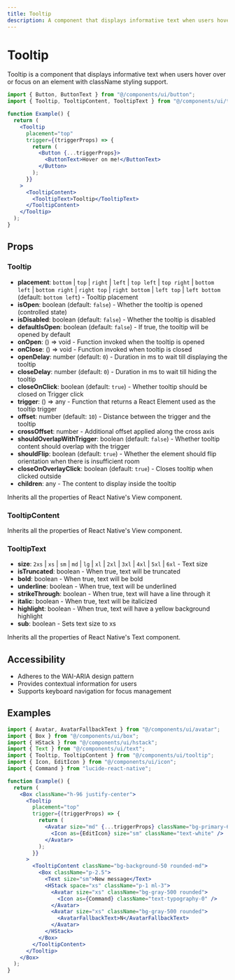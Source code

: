 ```yaml
---
title: Tooltip
description: A component that displays informative text when users hover over or focus on an element.
---
```


# Tooltip

Tooltip is a component that displays informative text when users hover over or focus on an element with className styling support.

```jsx
import { Button, ButtonText } from "@/components/ui/button";
import { Tooltip, TooltipContent, TooltipText } from "@/components/ui/tooltip";

function Example() {
  return (
    <Tooltip
      placement="top"
      trigger={(triggerProps) => {
        return (
          <Button {...triggerProps}>
            <ButtonText>Hover on me!</ButtonText>
          </Button>
        );
      }}
    >
      <TooltipContent>
        <TooltipText>Tooltip</TooltipText>
      </TooltipContent>
    </Tooltip>
  );
}
```

## Props

### Tooltip

- **placement**: `bottom` | `top` | `right` | `left` | `top left` | `top right` | `bottom left` | `bottom right` | `right top` | `right bottom` | `left top` | `left bottom` (default: `bottom left`) - Tooltip placement
- **isOpen**: boolean (default: `false`) - Whether the tooltip is opened (controlled state)
- **isDisabled**: boolean (default: `false`) - Whether the tooltip is disabled
- **defaultIsOpen**: boolean (default: `false`) - If true, the tooltip will be opened by default
- **onOpen**: () => void - Function invoked when the tooltip is opened
- **onClose**: () => void - Function invoked when tooltip is closed
- **openDelay**: number (default: `0`) - Duration in ms to wait till displaying the tooltip
- **closeDelay**: number (default: `0`) - Duration in ms to wait till hiding the tooltip
- **closeOnClick**: boolean (default: `true`) - Whether tooltip should be closed on Trigger click
- **trigger**: () => any - Function that returns a React Element used as the tooltip trigger
- **offset**: number (default: `10`) - Distance between the trigger and the tooltip
- **crossOffset**: number - Additional offset applied along the cross axis
- **shouldOverlapWithTrigger**: boolean (default: `false`) - Whether tooltip content should overlap with the trigger
- **shouldFlip**: boolean (default: `true`) - Whether the element should flip orientation when there is insufficient room
- **closeOnOverlayClick**: boolean (default: `true`) - Closes tooltip when clicked outside
- **children**: any - The content to display inside the tooltip

Inherits all the properties of React Native's View component.

### TooltipContent

Inherits all the properties of React Native's View component.

### TooltipText

- **size**: `2xs` | `xs` | `sm` | `md` | `lg` | `xl` | `2xl` | `3xl` | `4xl` | `5xl` | `6xl` - Text size
- **isTruncated**: boolean - When true, text will be truncated
- **bold**: boolean - When true, text will be bold
- **underline**: boolean - When true, text will be underlined
- **strikeThrough**: boolean - When true, text will have a line through it
- **italic**: boolean - When true, text will be italicized
- **highlight**: boolean - When true, text will have a yellow background highlight
- **sub**: boolean - Sets text size to xs

Inherits all the properties of React Native's Text component.

## Accessibility

- Adheres to the WAI-ARIA design pattern
- Provides contextual information for users
- Supports keyboard navigation for focus management

## Examples

```jsx
import { Avatar, AvatarFallbackText } from "@/components/ui/avatar";
import { Box } from "@/components/ui/box";
import { HStack } from "@/components/ui/hstack";
import { Text } from "@/components/ui/text";
import { Tooltip, TooltipContent } from "@/components/ui/tooltip";
import { Icon, EditIcon } from "@/components/ui/icon";
import { Command } from "lucide-react-native";

function Example() {
  return (
    <Box className="h-96 justify-center">
      <Tooltip
        placement="top"
        trigger={(triggerProps) => {
          return (
            <Avatar size="md" {...triggerProps} className="bg-primary-600">
              <Icon as={EditIcon} size="sm" className="text-white" />
            </Avatar>
          );
        }}
      >
        <TooltipContent className="bg-background-50 rounded-md">
          <Box className="p-2.5">
            <Text size="sm">New message</Text>
            <HStack space="xs" className="p-1 ml-3">
              <Avatar size="xs" className="bg-gray-500 rounded">
                <Icon as={Command} className="text-typography-0" />
              </Avatar>
              <Avatar size="xs" className="bg-gray-500 rounded">
                <AvatarFallbackText>N</AvatarFallbackText>
              </Avatar>
            </HStack>
          </Box>
        </TooltipContent>
      </Tooltip>
    </Box>
  );
}
```
